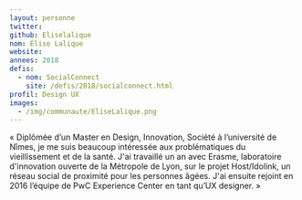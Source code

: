 ```yaml
---
layout: personne
twitter: 
github: Eliselalique
nom: Élise Lalique
website:
annees: 2018
defis: 
  - nom: SocialConnect
    site: /defis/2018/socialconnect.html
profil: Design UX
images:
  - /img/communaute/EliseLalique.png
---
```


« Diplômée d’un Master en Design, Innovation, Société à l’université de
Nîmes, je me suis beaucoup intéressée aux problématiques du
vieillissement et de la santé. J'ai travaillé un an avec Erasme,
laboratoire d'innovation ouverte de la Métropole de Lyon, sur le
projet Host/Idolink, un réseau social de proximité pour les personnes
âgées. J'ai ensuite rejoint en 2016 l’équipe de PwC Experience
Center en tant qu’UX designer. »
